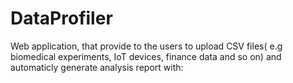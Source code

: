 # DataProfiler
Web application, that provide to the users to upload CSV files( e.g biomedical experiments, IoT devices, finance data and so on) and automaticly generate analysis report with:
